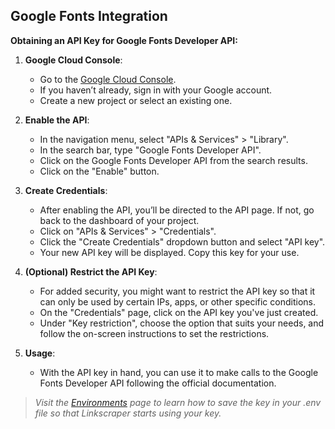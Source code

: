 ## Google Fonts Integration

**Obtaining an API Key for Google Fonts Developer API:**

1. **Google Cloud Console**:

   - Go to the [Google Cloud Console](https://console.cloud.google.com/).
   - If you haven’t already, sign in with your Google account.
   - Create a new project or select an existing one.
2. **Enable the API**:

   - In the navigation menu, select "APIs & Services" > "Library".
   - In the search bar, type "Google Fonts Developer API".
   - Click on the Google Fonts Developer API from the search results.
   - Click on the "Enable" button.
3. **Create Credentials**:

   - After enabling the API, you’ll be directed to the API page. If not, go back to the dashboard of your project.
   - Click on "APIs & Services" > "Credentials".
   - Click the "Create Credentials" dropdown button and select "API key".
   - Your new API key will be displayed. Copy this key for your use.
4. **(Optional) Restrict the API Key**:

   - For added security, you might want to restrict the API key so that it can only be used by certain IPs, apps, or other specific conditions.
   - On the "Credentials" page, click on the API key you've just created.
   - Under "Key restriction", choose the option that suits your needs, and follow the on-screen instructions to set the restrictions.
5. **Usage**:

   - With the API key in hand, you can use it to make calls to the Google Fonts Developer API following the official documentation.

> *Visit the [Environments](../../env.md) page to learn how to save the key in your .env file so that Linkscraper starts using your key.*
